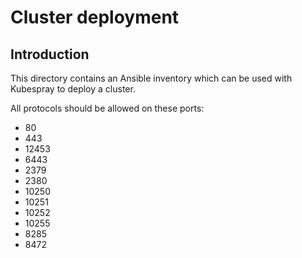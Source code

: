 # Cluster deployment

## Introduction

This directory contains an Ansible inventory which can be used with Kubespray to deploy a cluster. 

All protocols should be allowed on these ports:

- 80	   
- 443	   
- 12453
- 6443
- 2379
- 2380
- 10250
- 10251
- 10252
- 10255
- 8285
- 8472